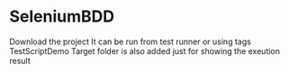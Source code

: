 # SeleniumBDD
Download the project 
It can be run from test runner or using tags TestScriptDemo
Target folder is also added just for showing the exeution result
